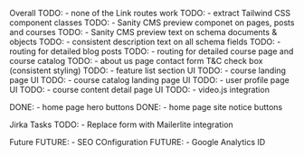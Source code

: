Overall
TODO: - none of the Link routes work
TODO: - extract Tailwind CSS component classes
TODO: - Sanity CMS preview componet on pages, posts and courses
TODO: - Sanity CMS preview text on schema documents & objects
TODO: - consistent description text on all schema fields
TODO: - routing for detailed blog posts
TODO: - routing for detailed course page and course catalog
TODO: - about us page contact form T&C check box (consistent styling)
TODO: - feature list section UI
TODO: - course landing page UI
TODO: - course catalog landing page UI
TODO: - user profile page UI
TODO: - course content detail page UI
TODO: - video.js integration

DONE: - home page hero buttons
DONE: - home page site notice buttons

Jirka Tasks
TODO: - Replace form with Mailerlite integration 

Future
FUTURE: - SEO COnfiguration
FUTURE: - Google Analytics ID